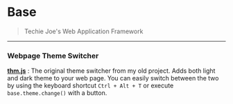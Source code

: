 # Base
> Techie Joe's Web Application Framework
---

### Webpage Theme Switcher
[**thm.js**](//github.com/techie-joe/base/blob/main/legacy/cjs/thm.js) :
The original theme switcher from my old project. Adds both light and dark theme to your web page. You can easily switch between the two by using the keyboard shortcut `Ctrl + Alt + T` or execute `base.theme.change()` with a button.
